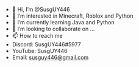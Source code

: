 - 👋 Hi, I’m @SusgUY446
- 👀 I’m interested in Minecraft, Roblox and Python
- 🌱 I’m currently learning Java and Python
- 💞️ I’m looking to collaborate on ...
- 📫 How to reach me 
- Discord: SusgUY446#5977
- YouTube: SusgUY446
- Email: susguy446@gmail.com


